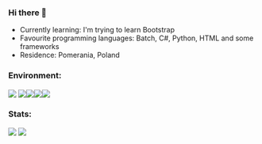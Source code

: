 ### Hi there 👋



- Currently learning: I'm trying to learn Bootstrap
- Favourite programming languages: Batch, C#, Python, HTML and some frameworks
- Residence: Pomerania, Poland

### Environment:
<img align="center" src="https://img.shields.io/badge/Windows_11-1nd._OS-2ea44f?style=for-the-badge&logo=windows" /> <img align="center" src="https://img.shields.io/badge/Fedora-2nd. OS-2ea44f?style=for-the-badge&logo=fedora" /><img align="center" src="https://img.shields.io/badge/iOS-Mobile_OS-2ea44f?style=for-the-badge&logo=apple" /><img align="center" src="https://img.shields.io/badge/Espressif_ESP-Favourite_Toy-2ea44f?style=for-the-badge&logo=espressif" /><img align="center" src="https://img.shields.io/badge/JetBrains-IDE'S-2ea44f?style=for-the-badge&logo=jetbrains" />

 
### Stats:
<img align="center" src="https://github-readme-stats.vercel.app/api?username=000rosiu&count_private=true&show_icons=true&layout=compact" />
<img align="center" src="https://github-readme-stats.vercel.app/api/top-langs/?username=000rosiu&count_private=true&langs_count=7&hide=html&exclude_repo=alarmclock-esp,aosp-calculator,sway,ESP8266_RTOS_SDK,DefinitelyTyped,laboratory,dotfiles&layout=compact" />
